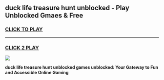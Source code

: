 
## duck life treasure hunt unblocked - Play Unblocked Gmaes & Free
<h3>
<a href="https://news.freeplayer.one?title=duck_life_treasure_hunt_unblocked&ref=16F">CLICK TO PLAY</a></h3>
<hr>

<h3>
<a href="https://news.freeplayer.one?title=duck_life_treasure_hunt_unblocked&ref=16F">CLICK 2 PLAY</a>
  
</h3>

<a href="https://news.freeplayer.one?title=duck_life_treasure_hunt_unblocked&ref=16F/"><img src="https://clearcache.store/games.png"></a>


**duck life treasure hunt unblocked games unblocked: Your Gateway to Fun and Accessible Online Gaming**
